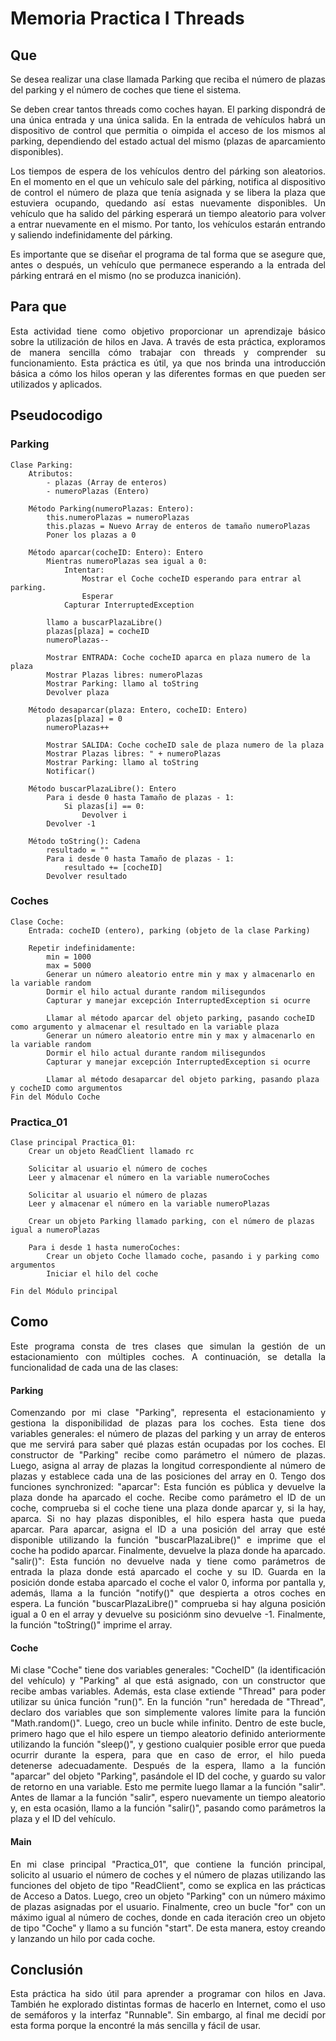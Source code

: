# Memoria Practica I Threads

## Que 
<div style="text-align: justify;">
Se desea realizar una clase llamada Parking que reciba el número de plazas del parking y el número de coches que tiene el sistema.

Se deben crear tantos threads como coches hayan. El parking dispondrá de una única entrada y una única salida. En la entrada de vehículos habrá un dispositivo de control que permitia o oimpida el acceso de los mismos al parking, dependiendo del estado actual del mismo (plazas de aparcamiento disponibles).

Los tiempos de espera de los vehículos dentro del párking son aleatorios. En el momento en el que un vehículo sale del párking, notifica al dispositivo de control el número de plaza que tenía asignada y se libera la plaza que estuviera ocupando, quedando así estas nuevamente disponibles. Un vehículo que ha salido del párking esperará un tiempo aleatorio para volver a entrar nuevamente en el mismo. Por tanto, los vehículos estarán entrando y saliendo indefinidamente del párking.

Es importante que se diseñar el programa de tal forma que se asegure que, antes o después, un vehículo que permanece esperando a la entrada del párking entrará en el mismo (no se produzca inanición).
</div>

## Para que
<div style="text-align: justify;">
Esta actividad tiene como objetivo proporcionar un aprendizaje básico sobre la utilización de hilos en Java. A través de esta práctica, exploramos de manera sencilla cómo trabajar con threads y comprender su funcionamiento. Esta práctica es útil, ya que nos brinda una introducción básica a cómo los hilos operan y las diferentes formas en que pueden ser utilizados y aplicados.
</div>
<div style="page-break-before:always"></div>

## Pseudocodigo
### Parking
``` 
Clase Parking:
    Atributos:
        - plazas (Array de enteros)
        - numeroPlazas (Entero)

    Método Parking(numeroPlazas: Entero):
        this.numeroPlazas = numeroPlazas
        this.plazas = Nuevo Array de enteros de tamaño numeroPlazas
        Poner los plazas a 0

    Método aparcar(cocheID: Entero): Entero
        Mientras numeroPlazas sea igual a 0:
            Intentar:
                Mostrar el Coche cocheID esperando para entrar al parking.
                Esperar
            Capturar InterruptedException 

        llamo a buscarPlazaLibre()
        plazas[plaza] = cocheID
        numeroPlazas--

        Mostrar ENTRADA: Coche cocheID aparca en plaza numero de la plaza
        Mostrar Plazas libres: numeroPlazas
        Mostrar Parking: llamo al toString
        Devolver plaza

    Método desaparcar(plaza: Entero, cocheID: Entero)
        plazas[plaza] = 0
        numeroPlazas++

        Mostrar SALIDA: Coche cocheID sale de plaza numero de la plaza
        Mostrar Plazas libres: " + numeroPlazas
        Mostrar Parking: llamo al toString
        Notificar()

    Método buscarPlazaLibre(): Entero
        Para i desde 0 hasta Tamaño de plazas - 1:
            Si plazas[i] == 0:
                Devolver i
        Devolver -1

    Método toString(): Cadena
        resultado = ""
        Para i desde 0 hasta Tamaño de plazas - 1:
            resultado += [cocheID]
        Devolver resultado

```
<div style="page-break-before:always"></div>

### Coches
```
Clase Coche:
    Entrada: cocheID (entero), parking (objeto de la clase Parking)
    
    Repetir indefinidamente:
        min = 1000
        max = 5000
        Generar un número aleatorio entre min y max y almacenarlo en la variable random
        Dormir el hilo actual durante random milisegundos
        Capturar y manejar excepción InterruptedException si ocurre
        
        Llamar al método aparcar del objeto parking, pasando cocheID como argumento y almacenar el resultado en la variable plaza
        Generar un número aleatorio entre min y max y almacenarlo en la variable random
        Dormir el hilo actual durante random milisegundos
        Capturar y manejar excepción InterruptedException si ocurre
        
        Llamar al método desaparcar del objeto parking, pasando plaza y cocheID como argumentos
Fin del Módulo Coche

```
### Practica_01
```
Clase principal Practica_01:
    Crear un objeto ReadClient llamado rc
    
    Solicitar al usuario el número de coches
    Leer y almacenar el número en la variable numeroCoches
    
    Solicitar al usuario el número de plazas
    Leer y almacenar el número en la variable numeroPlazas
    
    Crear un objeto Parking llamado parking, con el número de plazas igual a numeroPlazas
    
    Para i desde 1 hasta numeroCoches:
        Crear un objeto Coche llamado coche, pasando i y parking como argumentos
        Iniciar el hilo del coche

Fin del Módulo principal

```
<div style="page-break-before:always"></div>

## Como
<div style="text-align: justify;">
Este programa consta de tres clases que simulan la gestión de un estacionamiento con múltiples coches. A continuación, se detalla la funcionalidad de cada una de las clases:

#### Parking
Comenzando por mi clase "Parking", representa el estacionamiento y gestiona la disponibilidad de plazas para los coches. Esta tiene dos variables generales: el número de plazas del parking y un array de enteros que me servirá para saber qué plazas están ocupadas por los coches.
El constructor de "Parking" recibe como parámetro el número de plazas. Luego, asigna al array de plazas la longitud correspondiente al número de plazas y establece cada una de las posiciones del array en 0.
Tengo dos funciones synchronized:
"aparcar": Esta función es pública y devuelve la plaza donde ha aparcado el coche. Recibe como parámetro el ID de un coche, comprueba si el coche tiene una plaza donde aparcar y, si la hay, aparca. Si no hay plazas disponibles, el hilo espera hasta que pueda aparcar. Para aparcar, asigna el ID a una posición del array que esté disponible utilizando la función "buscarPlazaLibre()" e imprime que el coche ha podido aparcar. Finalmente, devuelve la plaza donde ha aparcado.
"salir()": Esta función no devuelve nada y tiene como parámetros de entrada la plaza donde está aparcado el coche y su ID. Guarda en la posición donde estaba aparcado el coche el valor 0, informa por pantalla y, además, llama a la función "notify()" que despierta a otros coches en espera.
La función "buscarPlazaLibre()" comprueba si hay alguna posición igual a 0 en el array y devuelve su posiciónm sino devuelve -1.
Finalmente, la función "toString()" imprime el array.
#### Coche  
Mi clase "Coche" tiene dos variables generales: "CocheID" (la identificación del vehículo) y "Parking" al que está asignado, con un constructor que recibe ambas variables. Además, esta clase extiende "Thread" para poder utilizar su única función "run()".
En la función "run" heredada de "Thread", declaro dos variables que son simplemente valores límite para la función "Math.random()". Luego, creo un bucle while infinito. Dentro de este bucle, primero hago que el hilo espere un tiempo aleatorio definido anteriormente utilizando la función "sleep()", y gestiono cualquier posible error que pueda ocurrir durante la espera, para que en caso de error, el hilo pueda detenerse adecuadamente.
Después de la espera, llamo a la función "aparcar" del objeto "Parking", pasándole el ID del coche, y guardo su valor de retorno en una variable. Esto me permite luego llamar a la función "salir". Antes de llamar a la función "salir", espero nuevamente un tiempo aleatorio y, en esta ocasión, llamo a la función "salir()", pasando como parámetros la plaza y el ID del vehículo.
#### Main
En mi clase principal "Practica_01", que contiene la función principal, solicito al usuario el número de coches y el número de plazas utilizando las funciones del objeto de tipo "ReadClient", como se explica en las prácticas de Acceso a Datos.
Luego, creo un objeto "Parking" con un número máximo de plazas asignadas por el usuario.
Finalmente, creo un bucle "for" con un máximo igual al número de coches, donde en cada iteración creo un objeto de tipo "Coche" y llamo a su función "start". De esta manera, estoy creando y lanzando un hilo por cada coche.
</div>

## Conclusión
<div style="text-align: justify;">
Esta práctica ha sido útil para aprender a programar con hilos en Java. También he explorado distintas formas de hacerlo en Internet, como el uso de semáforos y la interfaz "Runnable". Sin embargo, al final me decidí por esta forma porque la encontré la más sencilla y fácil de usar.
</div>


